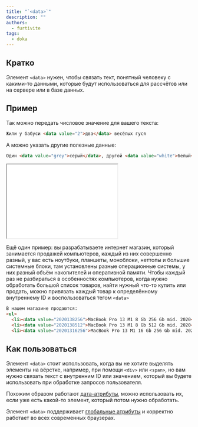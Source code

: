 ```yaml
---
title: "`<data>`"
description: ""
authors:
  - furtivite
tags:
  - doka
---
```


## Кратко

Элемент `<data>` нужен, чтобы связать тект, понятный человеку с какими-то данными, которые будут использоваться для рассчётов или на сервере или в базе данных.

## Пример

Так можно передать числовое значение для вашего текста:

```html
Жили у бабуси <data value="2">два</data> весёлых гуся
```

А можно указать другие полезные данные:

```html
Один <data value="grey">серый</data>, другой <data value="white">белый</data>.
```

<iframe title="Пример использования тега <data>" src="demos/data/" height="200"></iframe>

Ещё один пример: вы разрабатываете интернет магазин, который занимается продажей компьютеров, каждый из них совершенно разный, у вас есть ноутбуки, планшеты, моноблоки, неттопы и большие системные блоки, там установлены разные операционные системы, у них разный объём накопителей и оперативной памяти. Чтобы каждый раз не разбираться в особенностях компьютеров, когда нужно обработать большой список товаров, найти нужный что-то купить или продать, можно привязать каждый товар к определённому внутреннему ID и воспользоваться тегом `<data>`

```html
В нашем магазине продаются:
<ul>
  <li><data value="2020138256">MacBook Pro 13 M1 8 Gb 256 Gb mid. 2020</data></li>
  <li><data value="2020138512">MacBook Pro 13 M1 8 Gb 512 Gb mid. 2020</data></li>
  <li><data value="20201316256">MacBook Pro 13 M1 16 Gb 256 Gb mid. 2020</data></li>
```
## Как пользоваться

Элемент `<data>` стоит использовать, когда вы не хотите выделять элементы на вёрстке, например, при помощи `<div>` или `<span>`, но вам нужно связать текст с внутренним ID или значением, который вы будете использовать при обработке запросов пользователя.

Похожим образом работают [дата-атрибуты](/js/element-dataset/#kak-ponyat), можно использовать их, если уже есть какой-то элемент, который потом нужно обработать.

Элемент `<data>` поддерживает [глобальные атрибуты](/html/global-attrs/) и корректно работает во всех современных браузерах.
